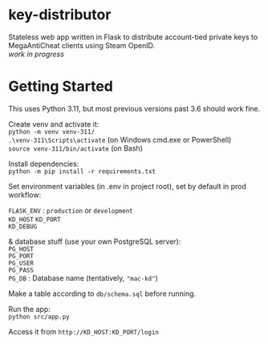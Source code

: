 # key-distributor

Stateless web app written in Flask to distribute account-tied private keys to MegaAntiCheat clients using Steam OpenID.  
_work in progress_

# Getting Started

This uses Python 3.11, but most previous versions past 3.6 should work fine.

Create venv and activate it:  
`python -m venv venv-311/`  
`.\venv-311\Scripts\activate` (on Windows cmd.exe or PowerShell)  
`source venv-311/bin/activate` (on Bash)

Install dependencies:  
`python -m pip install -r requirements.txt`

Set environment variables (in .env in project root), set by default in prod workflow:

`FLASK_ENV` : `production` or `development`  
`KD_HOST`
`KD_PORT`  
`KD_DEBUG`

& database stuff (use your own PostgreSQL server):  
`PG_HOST`  
`PG_PORT`  
`PG_USER`  
`PG_PASS`  
`PG_DB` : Database name (tentatively, `"mac-kd"`)

Make a table according to `db/schema.sql` before running.

Run the app:  
`python src/app.py`

Access it from `http://KD_HOST:KD_PORT/login`
